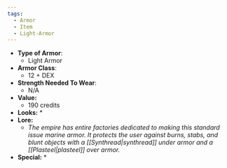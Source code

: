 ```yaml
---
tags:
  - Armor
  - Item
  - Light-Armor
---
```

* __Type of Armor__:
	* Light Armor
* __Armor Class__:
	* 12 + DEX
* __Strength Needed To Wear__:
	* N/A
* **Value:**
	* 190 credits
* **Looks:**
	* 
* **Lore:**
	* *The empire has entire factories dedicated to making this standard issue marine armor. It protects the user against burns, stabs, and blunt objects with a [[Synthread|synthread]] under armor and a [[Plasteel|plasteel]] over armor.*
* **Special:**
	* 



